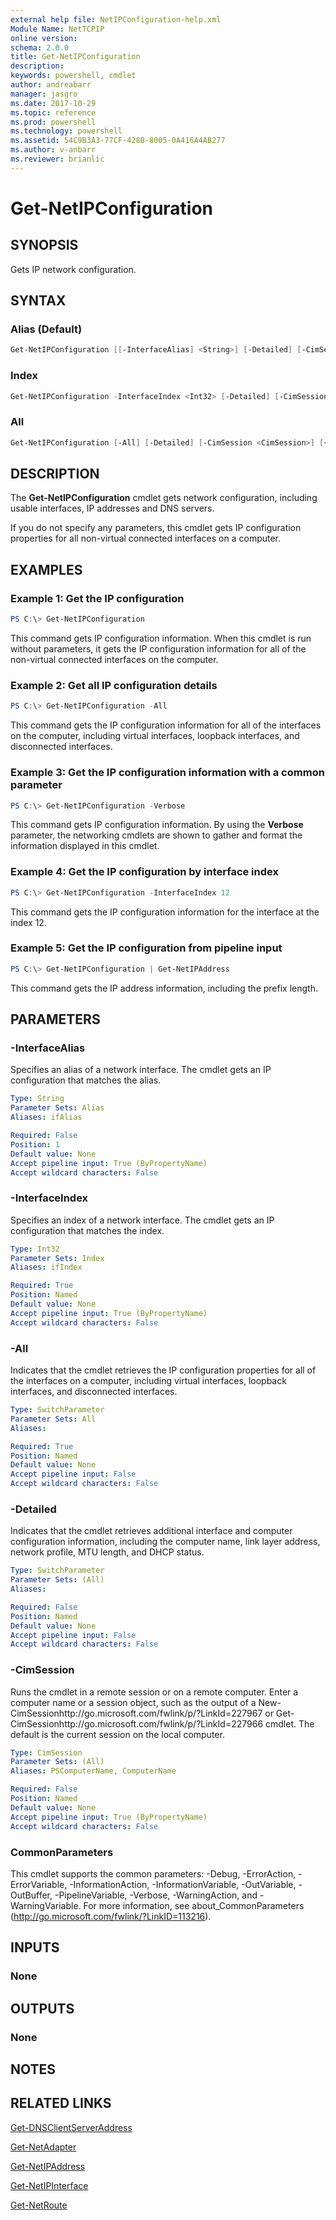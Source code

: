 ```yaml
---
external help file: NetIPConfiguration-help.xml
Module Name: NetTCPIP
online version: 
schema: 2.0.0
title: Get-NetIPConfiguration
description: 
keywords: powershell, cmdlet
author: andreabarr
manager: jasgro
ms.date: 2017-10-29
ms.topic: reference
ms.prod: powershell
ms.technology: powershell
ms.assetid: 54C9B3A3-77CF-428B-8005-0A416A4AB277
ms.author: v-anbarr
ms.reviewer: brianlic
---
```


# Get-NetIPConfiguration

## SYNOPSIS
Gets IP network configuration.

## SYNTAX

### Alias (Default)
```powershell
Get-NetIPConfiguration [[-InterfaceAlias] <String>] [-Detailed] [-CimSession <CimSession>] [<CommonParameters>]
```

### Index
```powershell
Get-NetIPConfiguration -InterfaceIndex <Int32> [-Detailed] [-CimSession <CimSession>] [<CommonParameters>]
```

### All
```powershell
Get-NetIPConfiguration [-All] [-Detailed] [-CimSession <CimSession>] [<CommonParameters>]
```

## DESCRIPTION
The **Get-NetIPConfiguration** cmdlet gets network configuration, including usable interfaces, IP addresses and DNS servers.

If you do not specify any parameters, this cmdlet gets IP configuration properties for all non-virtual connected interfaces on a computer.

## EXAMPLES

### Example 1: Get the IP configuration
```powershell
PS C:\> Get-NetIPConfiguration
```

This command gets IP configuration information.
When this cmdlet is run without parameters, it gets the IP configuration information for all of the non-virtual connected interfaces on the computer.

### Example 2: Get all IP configuration details
```powershell
PS C:\> Get-NetIPConfiguration -All
```

This command gets the IP configuration information for all of the interfaces on the computer, including virtual interfaces, loopback interfaces, and disconnected interfaces.

### Example 3: Get the IP configuration information with a common parameter
```powershell
PS C:\> Get-NetIPConfiguration -Verbose
```

This command gets IP configuration information.
By using the **Verbose** parameter, the networking cmdlets are shown to gather and format the information displayed in this cmdlet.

### Example 4: Get the IP configuration by interface index
```powershell
PS C:\> Get-NetIPConfiguration -InterfaceIndex 12
```

This command gets the IP configuration information for the interface at the index 12.

### Example 5: Get the IP configuration from pipeline input
```powershell
PS C:\> Get-NetIPConfiguration | Get-NetIPAddress
```

This command gets the IP address information, including the prefix length.

## PARAMETERS

### -InterfaceAlias
Specifies an alias of a network interface.
The cmdlet gets an IP configuration that matches the alias.

```yaml
Type: String
Parameter Sets: Alias
Aliases: ifAlias

Required: False
Position: 1
Default value: None
Accept pipeline input: True (ByPropertyName)
Accept wildcard characters: False
```

### -InterfaceIndex
Specifies an index of a network interface.
The cmdlet gets an IP configuration that matches the index.

```yaml
Type: Int32
Parameter Sets: Index
Aliases: ifIndex

Required: True
Position: Named
Default value: None
Accept pipeline input: True (ByPropertyName)
Accept wildcard characters: False
```

### -All
Indicates that the cmdlet retrieves the IP configuration properties for all of the interfaces on a computer, including virtual interfaces, loopback interfaces, and disconnected interfaces.

```yaml
Type: SwitchParameter
Parameter Sets: All
Aliases: 

Required: True
Position: Named
Default value: None
Accept pipeline input: False
Accept wildcard characters: False
```

### -Detailed
Indicates that the cmdlet retrieves additional interface and computer configuration information, including the computer name, link layer address, network profile, MTU length, and DHCP status.

```yaml
Type: SwitchParameter
Parameter Sets: (All)
Aliases: 

Required: False
Position: Named
Default value: None
Accept pipeline input: False
Accept wildcard characters: False
```

### -CimSession
Runs the cmdlet in a remote session or on a remote computer.
Enter a computer name or a session object, such as the output of a New-CimSessionhttp://go.microsoft.com/fwlink/p/?LinkId=227967 or Get-CimSessionhttp://go.microsoft.com/fwlink/p/?LinkId=227966 cmdlet.
The default is the current session on the local computer.

```yaml
Type: CimSession
Parameter Sets: (All)
Aliases: PSComputerName, ComputerName

Required: False
Position: Named
Default value: None
Accept pipeline input: True (ByPropertyName)
Accept wildcard characters: False
```

### CommonParameters
This cmdlet supports the common parameters: -Debug, -ErrorAction, -ErrorVariable, -InformationAction, -InformationVariable, -OutVariable, -OutBuffer, -PipelineVariable, -Verbose, -WarningAction, and -WarningVariable. For more information, see about_CommonParameters (http://go.microsoft.com/fwlink/?LinkID=113216).

## INPUTS

### None

## OUTPUTS

### None

## NOTES

## RELATED LINKS

[Get-DNSClientServerAddress](../dnsclient/Get-DnsClientServerAddress.md)

[Get-NetAdapter](../netadapter/Get-NetAdapter.md)

[Get-NetIPAddress](./Get-NetIPAddress.md)

[Get-NetIPInterface](./Get-NetIPInterface.md)

[Get-NetRoute](./Get-NetRoute.md)
